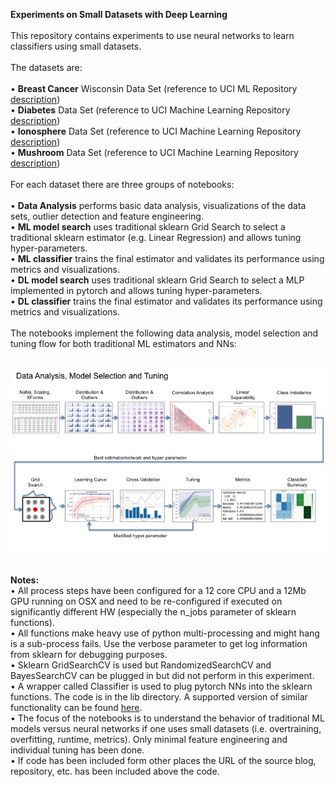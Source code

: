 <b>Experiments on Small Datasets with Deep Learning</b>
<br><br>
This repository contains experiments to use neural networks to learn classifiers using small datasets. 
<br><br>
The datasets are:
<br><br>
•	<b>Breast Cancer</b> Wisconsin Data Set (reference to UCI ML Repository <a href="http://archive.ics.uci.edu/ml/datasets/Breast+Cancer+Wisconsin+%28Diagnostic%29">description</a>)<br>
•	<b>Diabetes</b> Data Set (reference to UCI Machine Learning Repository <a href="https://archive.ics.uci.edu/ml/datasets/diabetes">description</a>)<br>
•	<b>Ionosphere</b> Data Set (reference to UCI Machine Learning Repository <a href="https://archive.ics.uci.edu/ml/datasets/ionosphere">description</a>)<br>
•	<b>Mushroom</b> Data Set (reference to UCI Machine Learning Repository <a href="https://archive.ics.uci.edu/ml/datasets/mushroom">description</a>)
<br><br>
For each dataset there are three groups of notebooks:
<br><br>
•	<b>Data Analysis</b> performs basic data analysis, visualizations of the data sets, outlier detection and feature engineering.<br>
•	<b>ML model search</b> uses traditional sklearn Grid Search to select a traditional sklearn estimator (e.g. Linear Regression) and allows tuning hyper-parameters.<br>
•	<b>ML classifier</b> trains the final estimator and validates its performance using metrics and visualizations.<br>
•	<b>DL model search</b> uses traditional sklearn Grid Search to select a MLP implemented in pytorch and allows tuning hyper-parameters.<br>
•	<b>DL classifier</b> trains the final estimator and validates its performance using metrics and visualizations.
<br><br>
The notebooks implement the following data analysis, model selection and tuning flow for both traditional ML estimators and NNs:
<br><br>

![Alt text](images/AnalysisSelectionTuning.jpg?raw=true "")

<br/>
<b>Notes:</b><br/>
•	All process steps have been configured for a 12 core CPU and a 12Mb GPU running on OSX and need to be re-configured if executed on significantly different HW (especially the n_jobs parameter of sklearn functions).<br/>
•	All functions make heavy use of python multi-processing and might hang is a sub-process fails. Use the verbose parameter to get log information from sklearn for debugging purposes.<br/>
•	Sklearn GridSearchCV is used but RandomizedSearchCV and BayesSearchCV can be plugged in but did not perform in this experiment.<br/>
•	A wrapper called Classifier is used to plug pytorch NNs into the sklearn functions. The code is in the lib directory. A supported version of similar functionality can be found <a href="https://github.com/dnouri/skorch">here</a>.<br/>
•	The focus of the notebooks is to understand the behavior of traditional ML models versus neural networks if one uses small datasets (i.e. overtraining, overfitting, runtime, metrics). Only minimal feature engineering and individual tuning has been done.<br/>
•	If code has been included form other places the URL of the source blog, repository, etc. has been included above the code.<br/>
